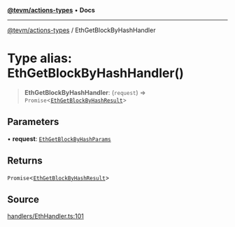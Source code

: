 [**@tevm/actions-types**](../README.md) • **Docs**

***

[@tevm/actions-types](../globals.md) / EthGetBlockByHashHandler

# Type alias: EthGetBlockByHashHandler()

> **EthGetBlockByHashHandler**: (`request`) => `Promise`\<[`EthGetBlockByHashResult`](EthGetBlockByHashResult.md)\>

## Parameters

• **request**: [`EthGetBlockByHashParams`](EthGetBlockByHashParams.md)

## Returns

`Promise`\<[`EthGetBlockByHashResult`](EthGetBlockByHashResult.md)\>

## Source

[handlers/EthHandler.ts:101](https://github.com/evmts/tevm-monorepo/blob/main/packages/actions-types/src/handlers/EthHandler.ts#L101)
